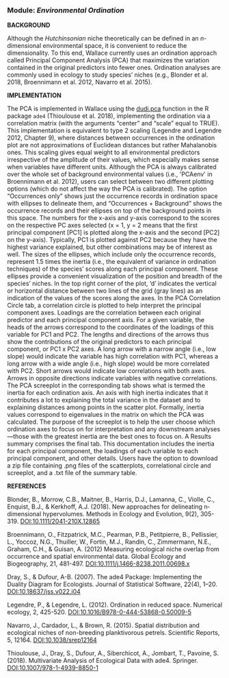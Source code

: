 ### **Module:** ***Environmental Ordination***

**BACKGROUND**

Although the *Hutchinsonian* niche theoretically can be defined in an *n*-dimensional environmental space, it is convenient to reduce the dimensionality. To this end, Wallace currently uses an ordination approach called Principal Component Analysis (PCA) that maximizes the variation contained in the original predictors into fewer ones. Ordination analyses are commonly used in ecology to study species’ niches (e.g., Blonder et al. 2018, Broennimann et al. 2012, Navarro et al. 2015).

**IMPLEMENTATION**

The PCA is implemented in Wallace using the <a href="https://www.rdocumentation.org/packages/ade4/versions/1.7-19/topics/dudi.pca" target="_blank">dudi.pca</a> function in the R package `ade4` (Thioulouse et al. 2018), implementing the ordination via a correlation matrix (with the arguments “center” and “scale” equal to TRUE). This implementation is equivalent to type 2 scaling (Legendre and Legendre 2012, Chapter 9), where distances between occurrences in the ordination plot are not approximations of Euclidean distances but rather Mahalanobis ones. This scaling gives equal weight to all environmental predictors irrespective of the amplitude of their values, which especially makes sense when variables have different units. Although the PCA is always calibrated over the whole set of background environmental values (i.e., 'PCAenv' in Broennimann et al. 2012), users can select between two different plotting options (which do not affect the way the PCA is calibrated). The option “Occurrences only” shows just the occurrence records in ordination space with ellipses to delineate them, and “Occurrences + Background” shows the occurrence records and their ellipses on top of the background points in this space. The numbers for the x-axis and y-axis correspond to the scores on the respective PC axes selected (x = 1, y = 2 means that the first principal component [PC1] is plotted along the x-axis and the second [PC2] on the y-axis). Typically, PC1 is plotted against PC2 because they have the highest variance explained, but other combinations may be of interest as well. The sizes of the ellipses, which include only the occurrence records, represent 1.5 times the inertia (i.e., the equivalent of variance in ordination techniques) of the species’ scores along each principal component. These ellipses provide a convenient visualization of the position and breadth of the species’ niches. In the top right corner of the plot, ‘d’ indicates the vertical or horizontal distance between two lines of the grid (gray lines) as an indication of the values of the scores along the axes.
In the PCA Correlation Circle tab, a correlation circle is plotted to help interpret the principal component axes. Loadings are the correlation between each original predictor and each principal component axis. For a given variable, the heads of the arrows correspond to the coordinates of the loadings of this variable for PC1 and PC2. The lengths and directions of the arrows thus show the contributions of the original predictors to each principal component, or PC1 x PC2 axes. A long arrow with a narrow angle (i.e., low slope) would indicate the variable has high correlation with PC1, whereas a long arrow with a wide angle (i.e., high slope) would be more correlated with PC2. Short arrows would indicate low correlations with both axes.  Arrows in opposite directions indicate variables with negative correlations.
The PCA screeplot in the corresponding tab shows what is termed the inertia for each ordination axis. An axis with high inertia indicates that it contributes a lot to explaining the total variance in the dataset and to explaining distances among points in the scatter plot. Formally, inertia values correspond to eigenvalues in the matrix on which the PCA was calculated. The purpose of the screeplot is to help the user choose which ordination axes to focus on for interpretation and any downstream analyses—those with the greatest inertia are the best ones to focus on.
A Results summary comprises the final tab. This documentation includes the inertia for each principal component, the loadings of each variable to each principal component, and other details. 
Users have the option to download a zip file containing .png files of the scatterplots, correlational circle and screeplot, and a .txt file of the summary table.

**REFERENCES**

Blonder, B., Morrow, C.B., Maitner, B., Harris, D.J., Lamanna, C., Violle, C., Enquist, B.J., & Kerkhoff, A.J. (2018). New approaches for delineating n‐dimensional hypervolumes. Methods in Ecology and Evolution, 9(2), 305-319. <a href="https://doi.org/10.1111/2041-210X.12865" target="_blank">DOI:10.1111/2041-210X.12865</a>  

Broennimann, O., Fitzpatrick, M.C., Pearman, P.B., Petitpierre, B., Pellissier, L., Yoccoz, N.G., Thuiller, W., Fortin, M.J., Randin, C., Zimmermann, N.E., Graham, C.H., & Guisan, A. (2012) Measuring ecological niche overlap from occurrence and spatial environmental data. Global Ecology and Biogeography, 21, 481-497. <a href="https://doi.org/10.1111/j.1466-8238.2011.00698.x" target="_blank">DOI:10.1111/j.1466-8238.2011.00698.x</a>  

Dray, S., & Dufour, A-B. (2007). The ade4 Package: Implementing the Duality Diagram for Ecologists. Journal of Statistical Software, 22(4), 1–20. <a href="https://doi.org/10.18637/jss.v022.i04" target="_blank">DOI:10.18637/jss.v022.i04</a>  

Legendre, P., & Legendre, L. (2012). Ordination in reduced space. Numerical ecology, 2, 425-520. <a href="https://doi.org/10.1016/B978-0-444-53868-0.50009-5" target="_blank">DOI:10.1016/B978-0-444-53868-0.50009-5</a>  

Navarro, J., Cardador, L., & Brown, R. (2015). Spatial distribution and ecological niches of non-breeding planktivorous petrels. Scientific Reports, 5, 12164. <a href="https://doi.org/10.1038/srep12164" target="_blank">DOI:10.1038/srep12164</a>  

Thioulouse, J., Dray, S., Dufour, A., Siberchicot, A., Jombart, T., Pavoine, S. (2018). Multivariate Analysis of Ecological Data with ade4. Springer. <a href="https://doi.org/10.1007/978-1-4939-8850-1" target="_blank">DOI:10.1007/978-1-4939-8850-1</a>  
